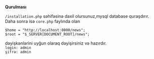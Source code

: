 **Qurulması**

`/installation.php` səhifəsinə daxil olursunuz,mysql database quraşdırır.
Daha sonra isə `core.php` faylında olan

`$home = "http://localhost:8000/news";`\
 `$root = "$_SERVER[DOCUMENT_ROOT]/news";`

dəyişkənlərini uyğun olaraq dəyişirsiniz və hazırdır.\
`login: admin`\
`şifrə: admin`